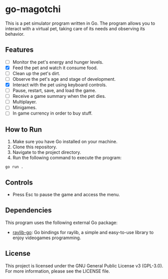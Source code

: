 # go-magotchi

This is a pet simulator program written in Go. The program allows you to interact with a virtual pet, taking care of its needs and observing its behavior.

## Features

- [ ] Monitor the pet's energy and hunger levels.
- [x] Feed the pet and watch it consume food.
- [ ] Clean up the pet's dirt.
- [ ] Observe the pet's age and stage of development.
- [x] Interact with the pet using keyboard controls.
- [ ] Pause, restart, save, and load the game.
- [ ] Receive a game summary when the pet dies.
- [ ] Multiplayer.
- [ ] Minigames.
- [ ] In game currency in order to buy stuff.

## How to Run

1. Make sure you have Go installed on your machine.
2. Clone this repository.
3. Navigate to the project directory.
4. Run the following command to execute the program:

`go run .`

## Controls

- Press Esc to pause the game and access the menu.

## Dependencies

This program uses the following external Go package:

- [raylib-go](https://github.com/gen2brain/raylib-go): Go bindings for raylib, a simple and easy-to-use library to enjoy videogames programming.

## License

This project is licensed under the GNU General Public License v3 (GPL-3.0). For more information, please see the LICENSE file.
